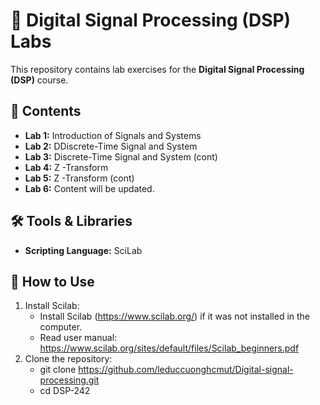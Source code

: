 # 📖 Digital Signal Processing (DSP) Labs

This repository contains lab exercises for the **Digital Signal Processing (DSP)** course.

## 📌 Contents

- **Lab 1:** Introduction of Signals and Systems
- **Lab 2:** DDiscrete-Time Signal and System
- **Lab 3:** Discrete-Time Signal and System (cont)
- **Lab 4:** Z -Transform
- **Lab 5:** Z -Transform (cont)
- **Lab 6:** Content will be updated.

## 🛠 Tools & Libraries

- **Scripting Language:** SciLab


## 🚀 How to Use

1. Install Scilab:  
   - Install Scilab (https://www.scilab.org/) if it was not installed in the computer.
   - Read user manual: https://www.scilab.org/sites/default/files/Scilab_beginners.pdf
2. Clone the repository:
    - git clone https://github.com/leduccuonghcmut/Digital-signal-processing.git
    - cd DSP-242